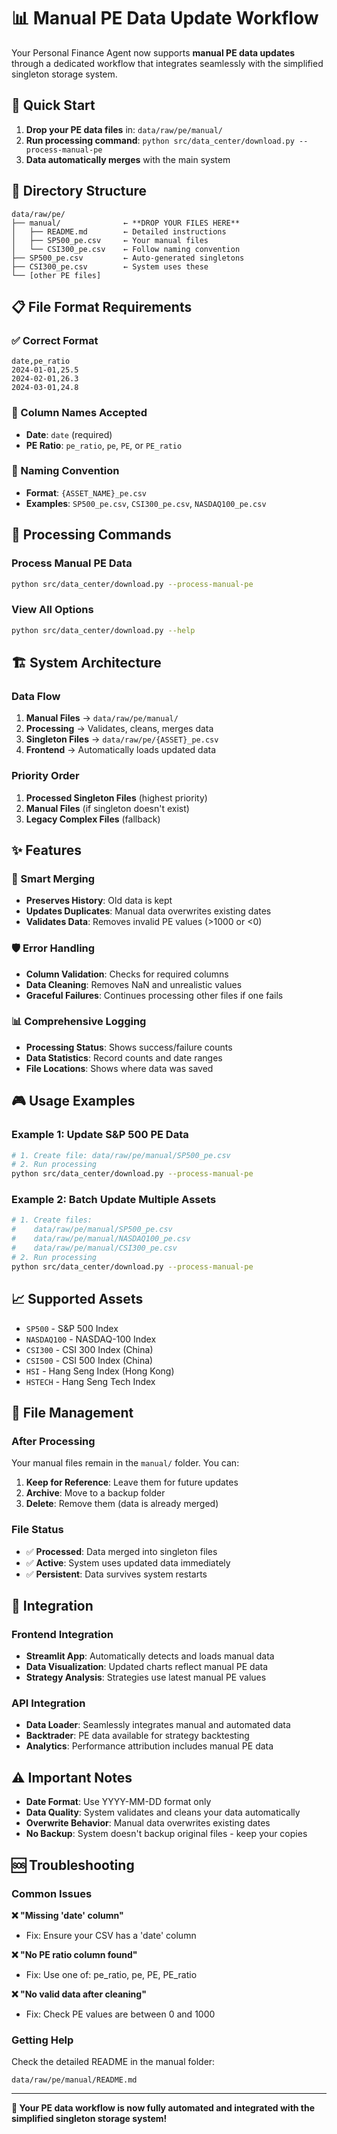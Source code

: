 # 📊 Manual PE Data Update Workflow

Your Personal Finance Agent now supports **manual PE data updates** through a dedicated workflow that integrates seamlessly with the simplified singleton storage system.

## 🎯 Quick Start

1. **Drop your PE data files** in: `data/raw/pe/manual/`
2. **Run processing command**: `python src/data_center/download.py --process-manual-pe`
3. **Data automatically merges** with the main system

## 📁 Directory Structure

```
data/raw/pe/
├── manual/              ← **DROP YOUR FILES HERE**
│   ├── README.md        ← Detailed instructions
│   ├── SP500_pe.csv     ← Your manual files
│   └── CSI300_pe.csv    ← Follow naming convention
├── SP500_pe.csv         ← Auto-generated singletons
├── CSI300_pe.csv        ← System uses these
└── [other PE files]
```

## 📋 File Format Requirements

### ✅ Correct Format
```csv
date,pe_ratio
2024-01-01,25.5
2024-02-01,26.3
2024-03-01,24.8
```

### 📝 Column Names Accepted
- **Date**: `date` (required)
- **PE Ratio**: `pe_ratio`, `pe`, `PE`, or `PE_ratio`

### 🎯 Naming Convention
- **Format**: `{ASSET_NAME}_pe.csv`
- **Examples**: `SP500_pe.csv`, `CSI300_pe.csv`, `NASDAQ100_pe.csv`

## 🔄 Processing Commands

### Process Manual PE Data
```bash
python src/data_center/download.py --process-manual-pe
```

### View All Options
```bash
python src/data_center/download.py --help
```

## 🏗️ System Architecture

### Data Flow
1. **Manual Files** → `data/raw/pe/manual/`
2. **Processing** → Validates, cleans, merges data
3. **Singleton Files** → `data/raw/pe/{ASSET}_pe.csv`
4. **Frontend** → Automatically loads updated data

### Priority Order
1. **Processed Singleton Files** (highest priority)
2. **Manual Files** (if singleton doesn't exist)
3. **Legacy Complex Files** (fallback)

## ✨ Features

### 🔀 Smart Merging
- **Preserves History**: Old data is kept
- **Updates Duplicates**: Manual data overwrites existing dates
- **Validates Data**: Removes invalid PE values (>1000 or <0)

### 🛡️ Error Handling
- **Column Validation**: Checks for required columns
- **Data Cleaning**: Removes NaN and unrealistic values
- **Graceful Failures**: Continues processing other files if one fails

### 📊 Comprehensive Logging
- **Processing Status**: Shows success/failure counts
- **Data Statistics**: Record counts and date ranges
- **File Locations**: Shows where data was saved

## 🎮 Usage Examples

### Example 1: Update S&P 500 PE Data
```bash
# 1. Create file: data/raw/pe/manual/SP500_pe.csv
# 2. Run processing
python src/data_center/download.py --process-manual-pe
```

### Example 2: Batch Update Multiple Assets
```bash
# 1. Create files: 
#    data/raw/pe/manual/SP500_pe.csv
#    data/raw/pe/manual/NASDAQ100_pe.csv
#    data/raw/pe/manual/CSI300_pe.csv
# 2. Run processing
python src/data_center/download.py --process-manual-pe
```

## 📈 Supported Assets

- `SP500` - S&P 500 Index
- `NASDAQ100` - NASDAQ-100 Index  
- `CSI300` - CSI 300 Index (China)
- `CSI500` - CSI 500 Index (China)
- `HSI` - Hang Seng Index (Hong Kong)
- `HSTECH` - Hang Seng Tech Index

## 🧹 File Management

### After Processing
Your manual files remain in the `manual/` folder. You can:

1. **Keep for Reference**: Leave them for future updates
2. **Archive**: Move to a backup folder
3. **Delete**: Remove them (data is already merged)

### File Status
- ✅ **Processed**: Data merged into singleton files
- ✅ **Active**: System uses updated data immediately
- ✅ **Persistent**: Data survives system restarts

## 🚀 Integration

### Frontend Integration
- **Streamlit App**: Automatically detects and loads manual data
- **Data Visualization**: Updated charts reflect manual PE data
- **Strategy Analysis**: Strategies use latest manual PE values

### API Integration
- **Data Loader**: Seamlessly integrates manual and automated data
- **Backtrader**: PE data available for strategy backtesting
- **Analytics**: Performance attribution includes manual PE data

## ⚠️ Important Notes

- **Date Format**: Use YYYY-MM-DD format only
- **Data Quality**: System validates and cleans your data automatically
- **Overwrite Behavior**: Manual data overwrites existing dates
- **No Backup**: System doesn't backup original files - keep your copies

## 🆘 Troubleshooting

### Common Issues

**❌ "Missing 'date' column"**
- Fix: Ensure your CSV has a 'date' column

**❌ "No PE ratio column found"**
- Fix: Use one of: pe_ratio, pe, PE, PE_ratio

**❌ "No valid data after cleaning"**
- Fix: Check PE values are between 0 and 1000

### Getting Help

Check the detailed README in the manual folder:
```
data/raw/pe/manual/README.md
```

---

**🎉 Your PE data workflow is now fully automated and integrated with the simplified singleton storage system!**
